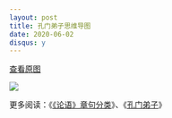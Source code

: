 ```yaml
---
layout: post
title: 孔门弟子思维导图
date: 2020-06-02
disqus: y
---
```


[查看原图](/figures/p73117018.jpg)

![](/figures/p73117018.jpg)

更多阅读：《[《论语》章句分类](https://www.douban.com/note/578901354/)》、《[孔门弟子](https://www.douban.com/note/794754135/)》
